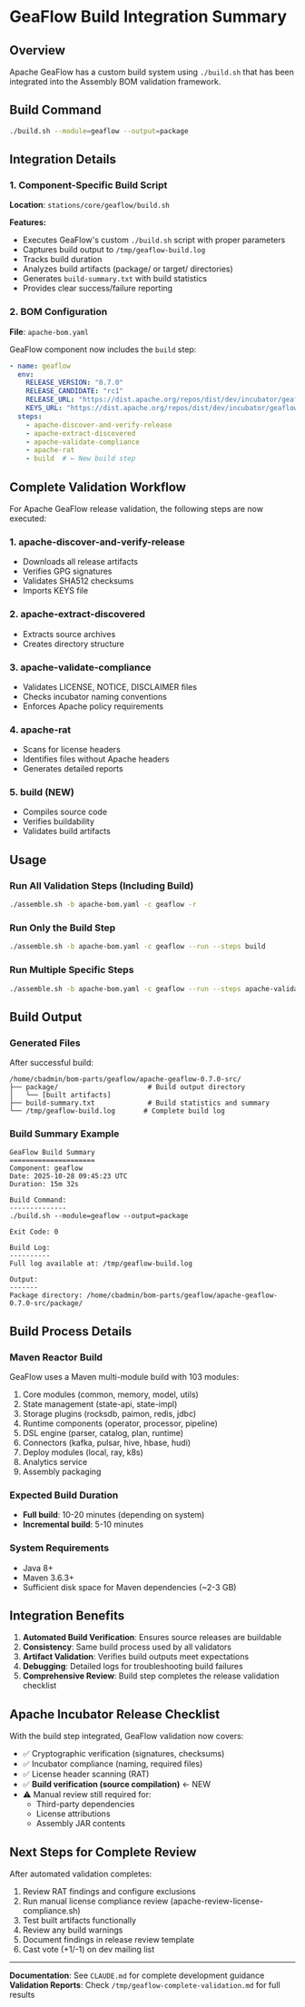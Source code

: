 # GeaFlow Build Integration Summary

## Overview

Apache GeaFlow has a custom build system using `./build.sh` that has been integrated into the Assembly BOM validation framework.

## Build Command

```bash
./build.sh --module=geaflow --output=package
```

## Integration Details

### 1. Component-Specific Build Script

**Location**: `stations/core/geaflow/build.sh`

**Features:**
- Executes GeaFlow's custom `./build.sh` script with proper parameters
- Captures build output to `/tmp/geaflow-build.log`
- Tracks build duration
- Analyzes build artifacts (package/ or target/ directories)
- Generates `build-summary.txt` with build statistics
- Provides clear success/failure reporting

### 2. BOM Configuration

**File**: `apache-bom.yaml`

GeaFlow component now includes the `build` step:

```yaml
- name: geaflow
  env:
    RELEASE_VERSION: "0.7.0"
    RELEASE_CANDIDATE: "rc1"
    RELEASE_URL: "https://dist.apache.org/repos/dist/dev/incubator/geaflow/v0.7.0-rc1"
    KEYS_URL: "https://dist.apache.org/repos/dist/dev/incubator/geaflow/KEYS"
  steps:
    - apache-discover-and-verify-release
    - apache-extract-discovered
    - apache-validate-compliance
    - apache-rat
    - build  # ← New build step
```

## Complete Validation Workflow

For Apache GeaFlow release validation, the following steps are now executed:

### 1. **apache-discover-and-verify-release**
- Downloads all release artifacts
- Verifies GPG signatures
- Validates SHA512 checksums
- Imports KEYS file

### 2. **apache-extract-discovered**
- Extracts source archives
- Creates directory structure

### 3. **apache-validate-compliance**
- Validates LICENSE, NOTICE, DISCLAIMER files
- Checks incubator naming conventions
- Enforces Apache policy requirements

### 4. **apache-rat**
- Scans for license headers
- Identifies files without Apache headers
- Generates detailed reports

### 5. **build** (NEW)
- Compiles source code
- Verifies buildability
- Validates build artifacts

## Usage

### Run All Validation Steps (Including Build)

```bash
./assemble.sh -b apache-bom.yaml -c geaflow -r
```

### Run Only the Build Step

```bash
./assemble.sh -b apache-bom.yaml -c geaflow --run --steps build
```

### Run Multiple Specific Steps

```bash
./assemble.sh -b apache-bom.yaml -c geaflow --run --steps apache-validate-compliance,apache-rat,build
```

## Build Output

### Generated Files

After successful build:

```
/home/cbadmin/bom-parts/geaflow/apache-geaflow-0.7.0-src/
├── package/                      # Build output directory
│   └── [built artifacts]
├── build-summary.txt             # Build statistics and summary
└── /tmp/geaflow-build.log       # Complete build log
```

### Build Summary Example

```
GeaFlow Build Summary
=====================
Component: geaflow
Date: 2025-10-28 09:45:23 UTC
Duration: 15m 32s

Build Command:
--------------
./build.sh --module=geaflow --output=package

Exit Code: 0

Build Log:
----------
Full log available at: /tmp/geaflow-build.log

Output:
-------
Package directory: /home/cbadmin/bom-parts/geaflow/apache-geaflow-0.7.0-src/package/
```

## Build Process Details

### Maven Reactor Build

GeaFlow uses a Maven multi-module build with 103 modules:

1. Core modules (common, memory, model, utils)
2. State management (state-api, state-impl)
3. Storage plugins (rocksdb, paimon, redis, jdbc)
4. Runtime components (operator, processor, pipeline)
5. DSL engine (parser, catalog, plan, runtime)
6. Connectors (kafka, pulsar, hive, hbase, hudi)
7. Deploy modules (local, ray, k8s)
8. Analytics service
9. Assembly packaging

### Expected Build Duration

- **Full build**: 10-20 minutes (depending on system)
- **Incremental build**: 5-10 minutes

### System Requirements

- Java 8+
- Maven 3.6.3+
- Sufficient disk space for Maven dependencies (~2-3 GB)

## Integration Benefits

1. **Automated Build Verification**: Ensures source releases are buildable
2. **Consistency**: Same build process used by all validators
3. **Artifact Validation**: Verifies build outputs meet expectations
4. **Debugging**: Detailed logs for troubleshooting build failures
5. **Comprehensive Review**: Build step completes the release validation checklist

## Apache Incubator Release Checklist

With the build step integrated, GeaFlow validation now covers:

- ✅ Cryptographic verification (signatures, checksums)
- ✅ Incubator compliance (naming, required files)
- ✅ License header scanning (RAT)
- ✅ **Build verification (source compilation)** ← NEW
- ⚠️ Manual review still required for:
  - Third-party dependencies
  - License attributions
  - Assembly JAR contents

## Next Steps for Complete Review

After automated validation completes:

1. Review RAT findings and configure exclusions
2. Run manual license compliance review (apache-review-license-compliance.sh)
3. Test built artifacts functionally
4. Review any build warnings
5. Document findings in release review template
6. Cast vote (+1/-1) on dev mailing list

---

**Documentation**: See `CLAUDE.md` for complete development guidance  
**Validation Reports**: Check `/tmp/geaflow-complete-validation.md` for full results
